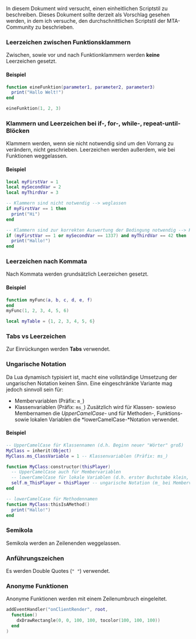 In diesem Dokument wird versucht, einen einheitlichen Scriptstil zu beschreiben.
Dieses Dokument sollte derzeit als Vorschlag gesehen werden, in dem ich versuche, den durchschnittlichen Scriptstil der MTA-Community zu beschrieben.

### Leerzeichen zwischen Funktionsklammern
Zwischen, sowie vor und nach Funktionklammern werden __keine__ Leerzeichen gesetzt.

#### Beispiel
```lua
function eineFunktion(parameter1, parameter2, parameter3)
  print("Hallo Welt!")
end

eineFunktion(1, 2, 3)
```

### Klammern und Leerzeichen bei if-, for-, while-, repeat-until-Blöcken
Klammern werden, wenn sie nicht notwendig sind um den Vorrang zu verändern, nicht geschrieben. Leerzeichen werden außerdem, wie bei Funktionen weggelassen.

#### Beispiel
```lua
local myFirstVar = 1
local mySecondVar = 2
local myThirdVar = 3

-- Klammern sind nicht notwendig --> weglassen
if myFirstVar == 1 then
  print("Hi")
end

-- Klammern sind zur korrekten Auswertung der Bedingung notwendig --> Klammern setzen
if (myFirstVar == 1 or mySecondVar == 1337) and myThirdVar == 42 then
  print("Hallo!")
end
```

### Leerzeichen nach Kommata
Nach Kommata werden grundsätzlich Leerzeichen gesetzt.

#### Beispiel
```lua
function myFunc(a, b, c, d, e, f)
end
myFunc(1, 2, 3, 4, 5, 6)

local myTable = {1, 2, 3, 4, 5, 6}
```

### Tabs vs Leerzeichen
Zur Einrückungen werden __Tabs__ verwendet.

### Ungarische Notation
Da Lua dynamisch typisiert ist, macht eine vollständige Umsetzung der ungarischen Notation keinen Sinn.
Eine eingeschränkte Variante mag jedoch sinnvoll sein für:
* Membervariablen (Präfix: `m_`)
* Klassenvariablen (Präfix: `ms_`)
Zusätzlich wird für Klassen- sowieso Membernamen die *UpperCamelCase-* und für Methoden-, Funktions- sowie lokalen Variablen die *lowerCamelCase-*Notation verwendet.

#### Beispiel
```lua
-- UpperCamelCase für Klassennamen (d.h. Beginn neuer "Wörter" groß)
MyClass = inherit(Object)
MyClass.ms_ClassVariable = 1 -- Klassenvariablen (Präfix: ms_)

function MyClass:constructor(thisPlayer)
  -- UpperCamelCase auch für Membervariablen
  -- lowerCamelCase für lokale Variablen (d.h. erster Buchstabe klein, ansonsten wie UpperCamelCase)
  self.m_ThisPlayer = thisPlayer -- ungarische Notation (m_ bei Membervariablen)
end

-- lowerCamelCase für Methodennamen
function MyClass:thisIsAMethod()
  print("Hallo!")
end
```

### Semikola
Semikola werden an Zeilenenden weggelassen.

### Anführungszeichen
Es werden Double Quotes (`" "`) verwendet.

### Anonyme Funktionen
Anonyme Funktionen werden mit einem Zeilenumbruch eingeleitet.

```lua
addEventHandler("onClientRender", root,
  function()
    dxDrawRectangle(0, 0, 100, 100, tocolor(100, 100, 100))
  end
)
```
